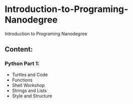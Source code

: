 
# Introduction-to-Programing-Nanodegree
Introduction to Programing Nanodegree

## Content:

### Python Part 1:
- Turtles and Code
- Functions
- Shell Workshop
- Strings and Lists
- Style and Structure




  